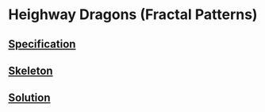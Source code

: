 # Heighway Dragons (Fractal Patterns)

## [Specification](../specifications/heighway_dragons.pdf)

## [Skeleton](skeleton/)

## [Solution](solution/)
